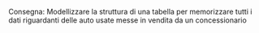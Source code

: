 Consegna: 
Modellizzare la struttura di una tabella per memorizzare tutti i dati riguardanti delle auto usate messe in vendita da un concessionario